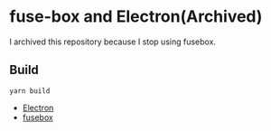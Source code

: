 # fuse-box and Electron(Archived)

I archived this repository because I stop using fusebox.

## Build

`yarn build`

+ [Electron](https://github.com/electron/electron)
+ [fusebox](https://github.com/fuse-box/fuse-box)
